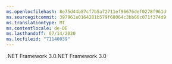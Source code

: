 ```yaml
---
ms.openlocfilehash: 8e75d44b87cf7b5a72711ef96676def0278f961d
ms.sourcegitcommit: 397961a0164281b579f68064c3bb66c071f374d9
ms.translationtype: MT
ms.contentlocale: de-DE
ms.lasthandoff: 07/14/2020
ms.locfileid: "71140039"
---
```

<span data-ttu-id="da2da-101">.NET Framework 3.0</span><span class="sxs-lookup"><span data-stu-id="da2da-101">.NET Framework 3.0</span></span>